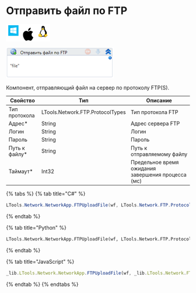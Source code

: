# Отправить файл по FTP

![](<../../../../.gitbook/assets/image (729).png>)

![](<../../../../.gitbook/assets/image (117).png>)

Компонент, отправляющий файл на сервер по протоколу FTP(S).

| Свойство       | Тип                              | Описание                                           |
| -------------- | -------------------------------- | -------------------------------------------------- |
| Тип протокола  | LTools.Network.FTP.ProtocolTypes | Тип протокола FTP                                  |
| Адрес\*        | String                           | Адрес сервера FTP                                  |
| Логин          | String                           | Логин                                              |
| Пароль         | String                           | Пароль                                             |
| Путь к файлу\* | String                           | Путь к отправляемому файлу                         |
| Таймаут\*      | Int32                            | Предельное время ожидания завершения процесса (мс) |

{% tabs %}
{% tab title="C#" %}
```csharp
LTools.Network.NetworkApp.FTPUploadFile(wf, LTools.Network.FTP.ProtocolTypes.FTP, "server", "login", "pass", "Путь к файлу", 10000);
```
{% endtab %}

{% tab title="Python" %}
```python
LTools.Network.NetworkApp.FTPUploadFile(wf, LTools.Network.FTP.ProtocolTypes.FTP, "server", "login", "pass", "Путь к файлу", 10000)
```
{% endtab %}

{% tab title="JavaScript" %}
```javascript
_lib.LTools.Network.NetworkApp.FTPUploadFile(wf, _lib.LTools.Network.FTP.ProtocolTypes.FTP, "server", "login", "pass", "Путь к файлу", 10000);
```
{% endtab %}
{% endtabs %}

